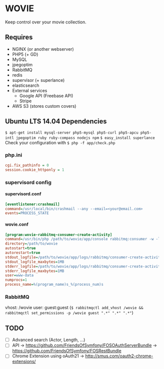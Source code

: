 # WOVIE

Keep control over your movie collection.

## Requires
- NGINX (or another webserver)
- PHP5 (+ GD)
- MySQL
- jpegoptim
- RabbitMQ
- redis
- supervisor (+ superlance)
- elasticsearch
- External services
    - Google API (Freebase API)
    - Stripe
- AWS S3 (stores custom covers)

## Ubuntu LTS 14.04 Dependencies
`$ apt-get install mysql-server php5-mysql php5-curl php5-apcu php5-intl jpegoptim ruby ruby-compass nodejs npm`
`$ easy_install superlance`
Check your configuration with `$ php -f app/check.php`

### php.ini
```ini
cgi.fix_pathinfo = 0
session.cookie_httponly = 1
```

### supervisord config

#### supervisord.conf
```ini
[eventlistener:crashmail]
command=/usr/local/bin/crashmail --any --email=<your@email.com>
events=PROCESS_STATE
```

#### wovie.conf
```ini
[program:wovie-rabbitmq-consumer-create-activity]
command=/usr/bin/php /path/to/wovie/app/console rabbitmq:consumer -w -l 128 create_activity
directory=/path/to/wovie
autostart=true
autorestart=true
stdout_logfile=/path/to/wovie/app/logs/rabbitmq/consumer-create-activity-%(process_num)s.log
stdout_logfile_maxbytes=1MB
stderr_logfile=/path/to/wovie/app/logs/rabbitmq/consumer-create-activity-%(process_num)s.log
stderr_logfile_maxbytes=1MB
user=www-data
numprocs=1
process_name=%(program_name)s_%(process_num)s
```

### RabbitMQ
vhost: /wovie user: guest:guest (`$ rabbitmqctl add_vhost /wovie && rabbitmqctl set_permissions -p /wovie guest ".*" ".*" ".*"`)

## TODO
- [ ] Advanced search (Actor, Length, …)
- [ ] API
    -> https://github.com/FriendsOfSymfony/FOSOAuthServerBundle
    -> https://github.com/FriendsOfSymfony/FOSRestBundle
- [ ] Chrome Extension using oAuth21
    -> http://smus.com/oauth2-chrome-extensions/
